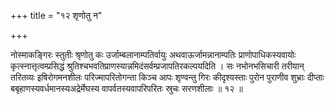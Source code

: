 +++
title = "१२ शृणोतु न"

+++

नोस्माकङ्गिरः स्तुतीः श्रृणोतु कः उर्जाम्बलानाम्पतिर्वायुः अथवाऊर्जामन्नानाम्पतिः प्राणोपाधिकस्यवायोः कृत्स्नात्तृत्वम्प्रसिद्धं श्रुतिश्चभवतिप्राणस्यान्नमिदंसर्वम्प्रजापतिरकल्पयदिति । सः नभोनभसिचारी तरीयान् तरितव्यः इषिरोगमनशीलः परिज्मापरितोगन्ता किञ्च आपः शृण्वन्तु गिरः कीदृश्यस्ताः पुरोन पुराणीव शुभ्राः दीप्ताः बबृहाणस्यवर्धमानस्यअद्रेर्मेघस्य वापर्वतस्यवापरिपरितः स्रुचः सरणशीलाः ॥ १२ ॥